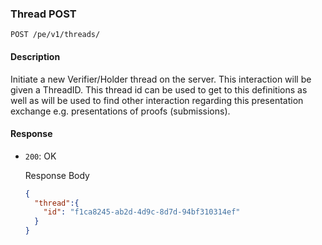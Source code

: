 ### Thread POST

`POST /pe/v1/threads/`


#### Description

Initiate a new Verifier/Holder thread on the server. This interaction will be given a ThreadID. This thread id can be used to get to this definitions as well as will be used to find other interaction regarding this presentation exchange e.g. presentations of proofs (submissions).


#### Response

* `200`: OK

  Response Body

    ```json
    {
      "thread":{
        "id": "f1ca8245-ab2d-4d9c-8d7d-94bf310314ef"
      }
    }
    ```
